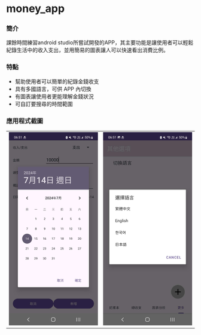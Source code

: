 # money_app

### 簡介
  課餘時間練習android studio所嘗試開發的APP，其主要功能是讓使用者可以輕鬆紀錄生活中的收入支出，並用簡易的圖表讓人可以快速看出消費比例。

### 特點

- 幫助使用者可以簡單的紀錄金錢收支
- 具有多國語言，可供 APP 內切換
- 有圖表讓使用者更能理解金錢狀況
- 可自訂要搜尋的時間範圍
 
### 應用程式截圖
<table>
<tr>
<td><img src="https://github.com/Franky-Hsiao/money_app/blob/main/image/date.jpg" width="300" /></td>
<td><img src="https://github.com/Franky-Hsiao/money_app/blob/main/image/language.jpg" width="300" /></td>
</tr>
</table>


